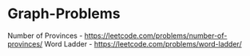 # Graph-Problems
Number of Provinces - https://leetcode.com/problems/number-of-provinces/
Word Ladder - https://leetcode.com/problems/word-ladder/
